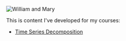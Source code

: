 ---
---






![William and Mary](C:/Users/sulliby/Desktop/Pics/W&M_image.jpg)



















This is content I've developed for my courses: 

- [Time Series Decomposition](/timeseries/index.md)
